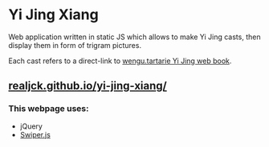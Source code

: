 # Yi Jing Xiang

Web application written in static JS which allows to make Yi Jing casts, then display them in form of trigram pictures.

Each cast refers to a direct-link to [wengu.tartarie Yi Jing web book](http://wengu.tartarie.com/wg/wengu.php?l=Yijing&no=0).

## [realjck.github.io/yi-jing-xiang/](https://realjck.github.io/yi-jing-xiang/)

### This webpage uses:

* jQuery
* [Swiper.js](https://swiperjs.com/)